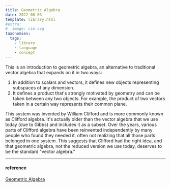 ```yaml
---
title: Geometric Algebra
date: 2022-08-03
template: library.html
#extra:
#  image: cim.svg
taxonomies:
  tags:
    - library
    - language
    - concept
---
```


This is an introduction to geometric algebra, an alternative to traditional vector algebra that expands on it in two ways:
 1. In addition to scalars and vectors, it defines new objects representing subspaces of any dimension.
 2. It defines a product that's strongly motivated by geometry and can be taken between any two objects. For example, the product of two vectors taken in a certain way represents their common plane.

This system was invented by William Clifford and is more commonly known as Clifford algebra. It's actually older than the vector algebra that we use today (due to Gibbs) and includes it as a subset. Over the years, various parts of Clifford algebra have been reinvented independently by many people who found they needed it, often not realizing that all those parts belonged in one system. This suggests that Clifford had the right idea, and that geometric algebra, not the reduced version we use today, deserves to be the standard "vector algebra."

---
#### reference

[Geometric Algebra](https://arxiv.org/pdf/1205.5935.pdf)
